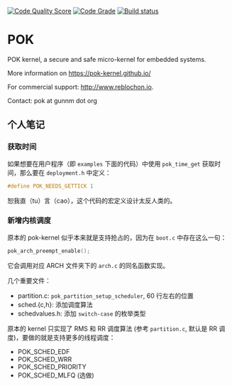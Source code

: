 [![Code Quality Score](https://www.code-inspector.com/project/12/score/svg)](https://www.code-inspector.com/public/project/12/POK/dashboard)
[![Code Grade](https://www.code-inspector.com/project/12/status/svg)](https://www.code-inspector.com/public/project/12/POK/dashboard)
[![Build status](https://travis-ci.org/pok-kernel/pok.svg?master)](https://travis-ci.org/pok-kernel)

POK
===

POK kernel, a secure and safe micro-kernel for embedded systems.

More information on https://pok-kernel.github.io/

For commercial support: http://www.reblochon.io.

Contact: pok at gunnm dot org


## 个人笔记

### 获取时间
如果想要在用户程序（即 `examples` 下面的代码）中使用 `pok_time_get` 获取时间，那么要在 `deployment.h` 中定义：
```c
#define POK_NEEDS_GETTICK 1
```

恕我直（tu）言（cao），这个代码的宏定义设计太反人类的。

### 新增内核调度
原本的 pok-kernel 似乎本来就是支持抢占的，因为在 `boot.c` 中存在这么一句：
```c
pok_arch_preempt_enable();
```
它会调用对应 ARCH 文件夹下的 `arch.c` 的同名函数实现。

几个重要文件：
+ partition.c: `pok_partition_setup_scheduler`, 60 行左右的位置
+ sched.{c,h}: 添加调度算法
+ schedvalues.h: 添加 `switch-case` 的枚举类型

原本的 kernel 只实现了 RMS 和 RR 调度算法 (参考 `partition.c`, 默认是 RR 调度)，要做的就是支持更多的线程调度：
+ POK_SCHED_EDF 
+ POK_SCHED_WRR
+ POK_SCHED_PRIORITY
+ POK_SCHED_MLFQ (选做)